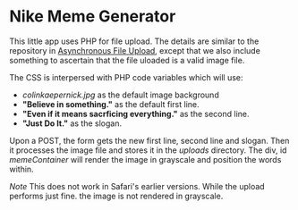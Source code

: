 # Nike Meme Generator

This little app uses PHP for file upload. The details are similar to the repository in [Asynchronous File Upload](https://github.com/teochewthunder/asynchronous-file-upload), except that we also include something to ascertain that the file uloaded is a valid image file.

The CSS is interpersed with PHP code variables which will use:
- *colinkaepernick.jpg* as the default image background
- **"Believe in something."** as the default first line.
- **"Even if it means sacrficing everything."** as the second line.
- **"Just Do It."** as the slogan.

Upon a POST, the form gets the new first line, second line and slogan. Then it processes the image file and stores it in the *uploads* directory. The div, id *memeContainer* will render the image in grayscale and position the words within.

*Note*
This does not work in Safari's earlier versions. While the upload performs just fine. the image is not rendered in grayscale.
